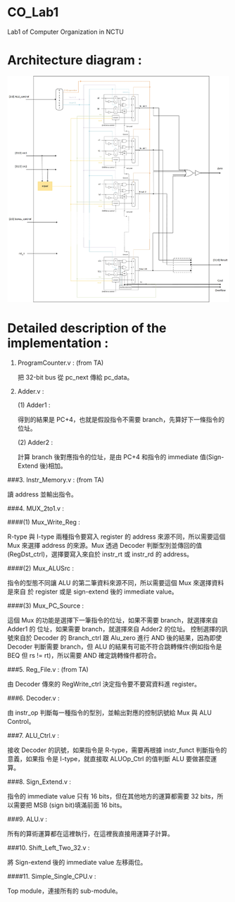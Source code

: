 # CO_Lab1
Lab1 of Computer Organization in NCTU

# Architecture diagram : 
![image](https://github.com/katelo731/32-bits_ALU/blob/master/32-bits_alu.jpg)

# Detailed description of the implementation :

1. ProgramCounter.v : (from TA)

    把 32-bit bus 從 pc_next 傳給 pc_data。

2. Adder.v :

    (1) Adder1 :
    
    得到的結果是 PC+4，也就是假設指令不需要 branch，先算好下一條指令的位址。
   
    (2) Adder2 :
    
    計算 branch 後對應指令的位址，是由 PC+4 和指令的 immediate 值(Sign-Extend 後)相加。

###3. Instr_Memory.v : (from TA)

  讀 address 並輸出指令。

###4. MUX_2to1.v :

  ####(1) Mux_Write_Reg :
  
  R-type 與 I-type 兩種指令要寫入 register 的 address 來源不同，所以需要這個 Mux 來選擇
  address 的來源。Mux 透過 Decoder 判斷型別並傳回的值(RegDst_ctrl)，選擇要寫入來自於
  instr_rt 或 instr_rd 的 address。
  
  ####(2) Mux_ALUSrc :
  
  指令的型態不同讓 ALU 的第二筆資料來源不同，所以需要這個 Mux 來選擇資料是來自
  於 register 或是 sign-extend 後的 immediate value。
  
  ####(3) Mux_PC_Source :
  
  這個 Mux 的功能是選擇下一筆指令的位址，如果不需要 branch，就選擇來自 Adder1 的
  位址，如果需要 branch，就選擇來自 Adder2 的位址。
  控制選擇的訊號來自於 Decoder 的 Branch_ctrl 跟 Alu_zero 進行 AND 後的結果，因為即使
  Decoder 判斷需要 branch，但 ALU 的結果有可能不符合跳轉條件(例如指令是 BEQ 但 rs !=
  rt)，所以需要 AND 確定跳轉條件都符合。

###5. Reg_File.v : (from TA)

  由 Decoder 傳來的 RegWrite_ctrl 決定指令要不要寫資料進 register。

###6. Decoder.v :

  由 instr_op 判斷每一種指令的型別，並輸出對應的控制訊號給 Mux 與 ALU Control。

###7. ALU_Ctrl.v :

  接收 Decoder 的訊號，如果指令是 R-type，需要再根據 instr_funct 判斷指令的意義，如果指
  令是 I-type，就直接取 ALUOp_Ctrl 的值判斷 ALU 要做甚麼運算。

###8. Sign_Extend.v :

  指令的 immediate value 只有 16 bits，但在其他地方的運算都需要 32 bits，所以需要把 MSB
  (sign bit)填滿前面 16 bits。

###9. ALU.v :

  所有的算術運算都在這裡執行，在這裡我直接用運算子計算。

###10. Shift_Left_Two_32.v :

  將 Sign-extend 後的 immediate value 左移兩位。

####11. Simple_Single_CPU.v :

  Top module，連接所有的 sub-module。
